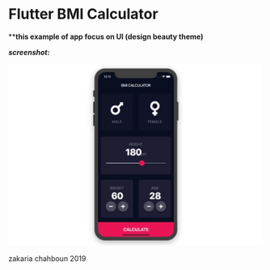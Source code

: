 
# Flutter BMI Calculator

****this example of app focus on UI (design beauty theme)**


***screenshot:***

<img src='/screenshot.jpg' alt='my app screenshot'/>



zakaria chahboun 2019


